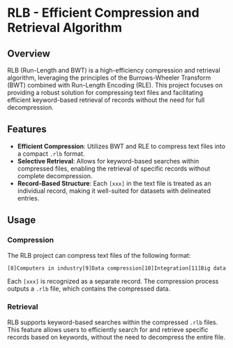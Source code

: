 # RLB - Efficient Compression and Retrieval Algorithm

## Overview

RLB (Run-Length and BWT) is a high-efficiency compression and retrieval algorithm, leveraging the principles of the Burrows-Wheeler Transform (BWT) combined with Run-Length Encoding (RLE). This project focuses on providing a robust solution for compressing text files and facilitating efficient keyword-based retrieval of records without the need for full decompression.

## Features

- **Efficient Compression**: Utilizes BWT and RLE to compress text files into a compact `.rlb` format.
- **Selective Retrieval**: Allows for keyword-based searches within compressed files, enabling the retrieval of specific records without complete decompression.
- **Record-Based Structure**: Each `[xxx]` in the text file is treated as an individual record, making it well-suited for datasets with delineated entries.

## Usage

### Compression

The RLB project can compress text files of the following format:

```txt
[8]Computers in industry[9]Data compression[10]Integration[11]Big data indexing
```

Each `[xxx]` is recognized as a separate record. The compression process outputs a `.rlb` file, which contains the compressed data.

### Retrieval

RLB supports keyword-based searches within the compressed `.rlb` files. This feature allows users to efficiently search for and retrieve specific records based on keywords, without the need to decompress the entire file.
